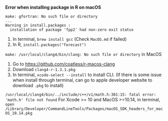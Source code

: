 **Error when installing package in R on macOS**
```
make: gfortran: No such file or directory
...
Warning in install.packages :
  installation of package 'fpp2' had non-zero exit status
```
1. In terminal, `brew install gcc` (Check `MacOS.md` if failed)
2. In R, `install.packages("forecast")`  

`make: /usr/local/clang4/bin/clang: No such file or directory` in MacOS
1. Go to https://github.com/coatless/r-macos-clang
2. Download `clang4-r-1.3.1.pkg`
3. In terminal, `xcode-select --install` to install CLI. (If there is some issue when install through terminal, can go to apple developer website to download `.pkg` to install)

`/usr/local/clang4/bin/../include/c++/v1/math.h:301:15: fatal error: 'math.h' file not found`
For Xcode >= 10 and MacOS >=10.14, in terminal, `open /Library/Developer/CommandLineTools/Packages/macOS_SDK_headers_for_macOS_10.14.pkg` 
